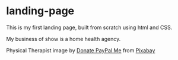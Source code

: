 # landing-page
This is my first landing page, built from scratch using html and CSS. 

My business of show is a home health agency.

Physical Therapist image by <a href="https://pixabay.com/users/mohamed_hassan-5229782/?utm_source=link-attribution&amp;utm_medium=referral&amp;utm_campaign=image&amp;utm_content=7321056">Donate PayPal Me</a> from <a href="https://pixabay.com//?utm_source=link-attribution&amp;utm_medium=referral&amp;utm_campaign=image&amp;utm_content=7321056">Pixabay</a>
